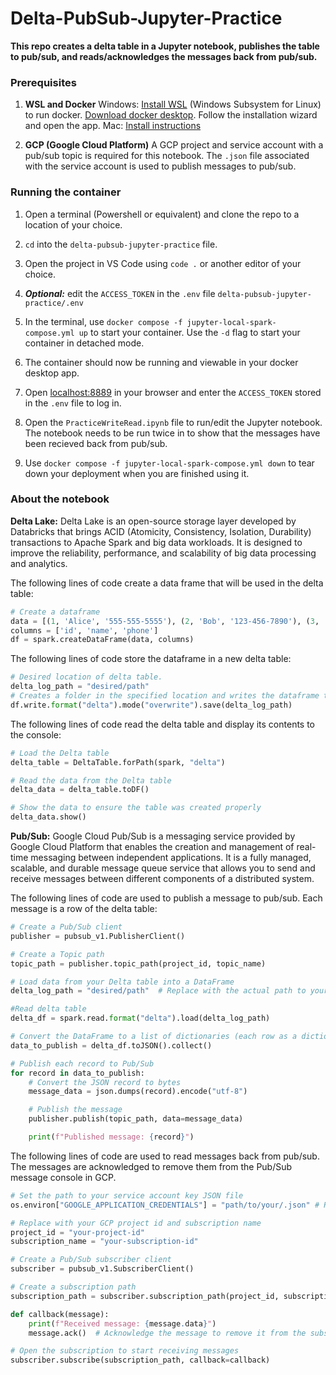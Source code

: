 # Delta-PubSub-Jupyter-Practice
**This repo creates a delta table in a Jupyter notebook, publishes the table to pub/sub, and reads/acknowledges the messages back from pub/sub.**

### Prerequisites
1.  **WSL and Docker**
Windows: [Install WSL](https://learn.microsoft.com/en-us/windows/wsl/install) (Windows Subsystem for Linux) to run docker. [Download docker desktop](https://www.docker.com/products/docker-desktop/). Follow the installation wizard and open the app.
Mac: [Install instructions](https://docs.docker.com/desktop/install/mac-install/)

2. **GCP (Google Cloud Platform)**
A GCP project and service account with a pub/sub topic is required for this notebook. The `.json` file associated with the service account is used to publish messages to pub/sub. 

### Running the container

1. Open a terminal (Powershell or equivalent) and clone the repo to a location of your choice.

2. `cd` into the `delta-pubsub-jupyter-practice` file. 

3. Open the project in VS Code using  `code .` or another editor of your choice.

4. ***Optional:*** edit the `ACCESS_TOKEN` in the `.env` file `delta-pubsub-jupyter-practice/.env`

5. In the terminal, use `docker compose -f jupyter-local-spark-compose.yml up` to start your container.  Use the `-d` flag to start your container in detached mode.

6. The container should now be running and viewable in your docker desktop app.

7. Open [localhost:8889](http://localhost:8889/) in your browser and enter the `ACCESS_TOKEN` stored in the `.env` file to log in. 

8. Open the `PracticeWriteRead.ipynb` file to run/edit the Jupyter notebook. The notebook needs to be run twice in to show that the messages have been recieved back from pub/sub.

9. Use `docker compose -f jupyter-local-spark-compose.yml down` to tear down your deployment when you are finished using it. 

### About the notebook
**Delta Lake:** Delta Lake is an open-source storage layer developed by Databricks that brings ACID (Atomicity, Consistency, Isolation, Durability) transactions to Apache Spark and big data workloads. It is designed to improve the reliability, performance, and scalability of big data processing and analytics. 

The following lines of code create a data frame that will be used in the delta table:
```python
# Create a dataframe
data = [(1, 'Alice', '555-555-5555'), (2, 'Bob', '123-456-7890'), (3, 'Charlie', '098-876-5432'), (4, 'Benny', '000-000-0000')]
columns = ['id', 'name', 'phone']
df = spark.createDataFrame(data, columns)
```
The following lines of code store the dataframe in a new delta table:
```python
# Desired location of delta table.
delta_log_path = "desired/path"
# Creates a folder in the specified location and writes the dataframe to a delta table within that folder
df.write.format("delta").mode("overwrite").save(delta_log_path)
```
The following lines of code read the delta table and display its contents to the console:
```python
# Load the Delta table
delta_table = DeltaTable.forPath(spark, "delta")

# Read the data from the Delta table
delta_data = delta_table.toDF()

# Show the data to ensure the table was created properly
delta_data.show()
```
**Pub/Sub:** Google Cloud Pub/Sub is a messaging service provided by Google Cloud Platform that enables the creation and management of real-time messaging between independent applications. It is a fully managed, scalable, and durable message queue service that allows you to send and receive messages between different components of a distributed system.

The following lines of code are used to publish a message to pub/sub. Each message is a row of the delta table:
```python
# Create a Pub/Sub client
publisher = pubsub_v1.PublisherClient()

# Create a Topic path
topic_path = publisher.topic_path(project_id, topic_name)

# Load data from your Delta table into a DataFrame
delta_log_path = "desired/path"  # Replace with the actual path to your Delta table

#Read delta table
delta_df = spark.read.format("delta").load(delta_log_path)

# Convert the DataFrame to a list of dictionaries (each row as a dictionary)
data_to_publish = delta_df.toJSON().collect()

# Publish each record to Pub/Sub
for record in data_to_publish:
    # Convert the JSON record to bytes
    message_data = json.dumps(record).encode("utf-8")

    # Publish the message
    publisher.publish(topic_path, data=message_data)

    print(f"Published message: {record}")
```
The following lines of code are used to read messages back from pub/sub. The messages are acknowledged to remove them from the Pub/Sub message console in GCP.
```python
# Set the path to your service account key JSON file
os.environ["GOOGLE_APPLICATION_CREDENTIALS"] = "path/to/your/.json" # Replace with the path to your .json

# Replace with your GCP project id and subscription name
project_id = "your-project-id"
subscription_name = "your-subscription-id"

# Create a Pub/Sub subscriber client
subscriber = pubsub_v1.SubscriberClient()

# Create a subscription path
subscription_path = subscriber.subscription_path(project_id, subscription_name)

def callback(message):
    print(f"Received message: {message.data}")
    message.ack()  # Acknowledge the message to remove it from the subscription

# Open the subscription to start receiving messages
subscriber.subscribe(subscription_path, callback=callback)
```
